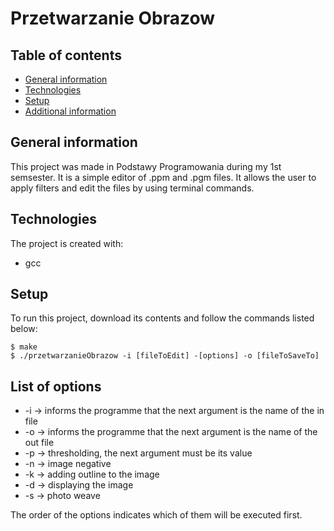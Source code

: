 # Przetwarzanie Obrazow
## Table of contents
* [General information](#general-information)
* [Technologies](#technologies)
* [Setup](#setup)
* [Additional information](#additional-information)
## General information
This project was made in Podstawy Programowania during my 1st semsester. It is a simple editor of .ppm and .pgm files. It allows the user to apply filters and edit the files by using terminal commands.
## Technologies
The project is created with:
* gcc
## Setup
To run this project, download its contents and follow the commands listed below:
```
$ make
$ ./przetwarzanieObrazow -i [fileToEdit] -[options] -o [fileToSaveTo]
```
## List of options
* -i -> informs the programme that the next argument is the name of the in file
* -o -> informs the programme that the next argument is the name of the out file
* -p -> thresholding, the next argument must be its value
* -n -> image negative
* -k -> adding outline to the image
* -d -> displaying the image
* -s -> photo weave

The order of the options indicates which of them will be executed first.
